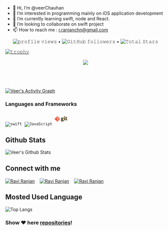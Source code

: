 - 👋 Hi, I’m @veerChauhan
- 👀 I’m interested in programming mainly on iOS application development
- 🌱 I’m currently learning swift, node and React.
- 💞️ I’m looking to collaborate on swift project
- 📫 How to reach me : r.ranjanchn@gmail.com


<p align="center">
  <img src="https://gpvc.arturio.dev/veerChauhan" alt="𝚙𝚛𝚘𝚏𝚒𝚕𝚎 𝚟𝚒𝚎𝚠𝚜"> •  
<!--   <img alt = "profile views" src="https://komarev.com/ghpvc/?username=veerChauhan&style=flat&color=brightgreen"> •    -->
  <img alt="𝙶𝚒𝚝𝙷𝚞𝚋 𝚏𝚘𝚕𝚕𝚘𝚠𝚎𝚛𝚜" src="https://img.shields.io/github/followers/veerChauhan?label=Followers&style=social"> •   
  <img src="https://img.shields.io/github/stars/veerChauhan?label=Stars" alt="𝚃𝚘𝚝𝚊𝚕 𝚂𝚝𝚊𝚛𝚜">
</p>


[![𝚝𝚛𝚘𝚙𝚑𝚢](https://github-profile-trophy.vercel.app/?username=JayantGoel001&column=8&margin-w=15&margin-h=15&no-bg=true&no-frame=true&theme=juicyfresh)](https://github.com/veerChauhan)

<p align="center">
  <a>
    <img align="center" src="https://github-readme-streak-stats.herokuapp.com/?user=veerChauhan&theme=dark&hide_border=true"/>
  </a>
</p>

#

<br/>


  <br/>
   <a href="https://github.com/veerChauhan"><img alt="Veer's Activity Graph" src="https://activity-graph.herokuapp.com/graph?username=veerChauhan&custom_title=Veer%Chauhan's%20Contribution%20Graph&theme=react-dark" /></a>
  <br/>

 ### Languages and Frameworks
 
<p align="left">
  <code><img src="https://github.com/abranhe/programming-languages-logos/blob/master/src/swift/swift_48x48.png" alt="swift" width="40" height="40"/></code>&nbsp;
  <code><img src="https://github.com/abranhe/programming-languages-logos/blob/master/src/javascript/javascript_48x48.png" alt="JavaScript" width="40" height="40" /></code>&nbsp;
  <code><img src="https://raw.githubusercontent.com/github/explore/80688e429a7d4ef2fca1e82350fe8e3517d3494d/topics/git/git.png" alt="git" width="40" height="40" /></code>&nbsp;
   </p>

## Github Stats
![Veer's Github Stats](https://github-readme-stats.vercel.app/api?username=veerChauhan&theme=radical&show_icons=true)

## Connect with me
<p align="left">
<a href="https://www.instagram.com/veer_chauhan_/" target="blank"><img align="center" src="https://cdn.jsdelivr.net/npm/simple-icons@3.0.1/icons/instagram.svg" alt="Ravi Ranjan" height="40" width="40" /></a> &nbsp;&nbsp;
<a href="https://twitter.com/b_banzara" target="blank"><img align="center" src="https://cdn.jsdelivr.net/npm/simple-icons@3.0.1/icons/twitter.svg" alt="Ravi Ranjan" height="40" width="40" /></a> &nbsp;&nbsp;
<a href="https://www.facebook.com/ravi.chn11" target="blank"><img align="center" src="https://cdn.jsdelivr.net/npm/simple-icons@3.0.1/icons/facebook.svg" alt="Ravi Ranjan" height="40" width="40" /></a> &nbsp;&nbsp;
</p>


## Mosted Used Language

![Top Langs](https://github-readme-stats.vercel.app/api/top-langs/?username=veerChauhan&layout=compact&theme=radical&show_icons=true)

### Show ❤️ here [repositories](https://github.com/veerChauhan?tab=repositories)!




